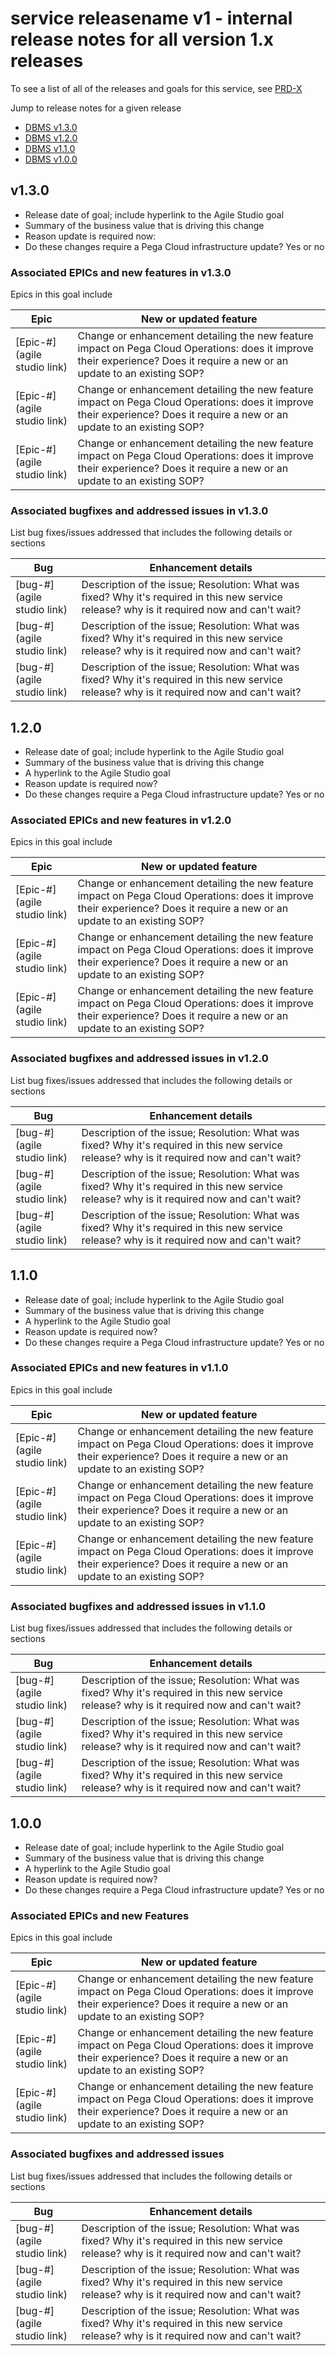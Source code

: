 # **service releasename v1** - internal release notes for all version 1.x releases

To see a list of all of the releases and goals for this service, see [PRD-X](https://agilestudio.pega.com/prweb/AgileStudio/app/agilestudio/goals/GOAL-22748 (link to Agile Studio PRD))

Jump to release notes for a given release

- [DBMS v1.3.0](#v130)
- [DBMS v1.2.0](#v120)
- [DBMS v1.1.0](#v110)
- [DBMS v1.0.0](#v100)

## v1.3.0

- Release date of goal; include hyperlink to the Agile Studio goal
- Summary of the business value that is driving this change
- Reason update is required now:
- Do these changes require a Pega Cloud infrastructure update? Yes or no

### Associated EPICs and new features in v1.3.0

Epics in this goal include

Epic    | New or updated feature       |
--------|------------------------------|
[Epic-#](agile studio link) | Change or enhancement detailing the new feature impact on Pega Cloud Operations: does it improve their experience? Does it require a new or an update to an existing SOP?|
[Epic-#](agile studio link) | Change or enhancement detailing the new feature impact on Pega Cloud Operations: does it improve their experience? Does it require a new or an update to an existing SOP?|
[Epic-#](agile studio link) | Change or enhancement detailing the new feature impact on Pega Cloud Operations: does it improve their experience? Does it require a new or an update to an existing SOP?|

### Associated bugfixes and addressed issues in v1.3.0

List bug fixes/issues addressed that includes the following details or sections

Bug    | Enhancement details       |
--------|------------------------------|
[bug-#](agile studio link) | Description of the issue; Resolution: What was fixed? Why it's required in this new service release? why is it required now and can't wait?|
[bug-#](agile studio link) | Description of the issue; Resolution: What was fixed? Why it's required in this new service release? why is it required now and can't wait?|
[bug-#](agile studio link) | Description of the issue; Resolution: What was fixed? Why it's required in this new service release? why is it required now and can't wait?|

## 1.2.0

- Release date of goal; include hyperlink to the Agile Studio goal
- Summary of the business value that is driving this change
- A hyperlink to the Agile Studio goal
- Reason update is required now?
- Do these changes require a Pega Cloud infrastructure update? Yes or no

### Associated EPICs and new features in v1.2.0

Epics in this goal include

Epic    | New or updated feature       |
--------|------------------------------|
[Epic-#](agile studio link) | Change or enhancement detailing the new feature impact on Pega Cloud Operations: does it improve their experience? Does it require a new or an update to an existing SOP?|
[Epic-#](agile studio link) | Change or enhancement detailing the new feature impact on Pega Cloud Operations: does it improve their experience? Does it require a new or an update to an existing SOP?|
[Epic-#](agile studio link) | Change or enhancement detailing the new feature impact on Pega Cloud Operations: does it improve their experience? Does it require a new or an update to an existing SOP?|

### Associated bugfixes and addressed issues in v1.2.0

List bug fixes/issues addressed that includes the following details or sections

Bug    | Enhancement details       |
--------|------------------------------|
[bug-#](agile studio link) | Description of the issue; Resolution: What was fixed? Why it's required in this new service release? why is it required now and can't wait?|
[bug-#](agile studio link) | Description of the issue; Resolution: What was fixed? Why it's required in this new service release? why is it required now and can't wait?|
[bug-#](agile studio link) | Description of the issue; Resolution: What was fixed? Why it's required in this new service release? why is it required now and can't wait?|

## 1.1.0

- Release date of goal; include hyperlink to the Agile Studio goal
- Summary of the business value that is driving this change
- A hyperlink to the Agile Studio goal
- Reason update is required now?
- Do these changes require a Pega Cloud infrastructure update? Yes or no

### Associated EPICs and new features in v1.1.0

Epics in this goal include

Epic    | New or updated feature       |
--------|------------------------------|
[Epic-#](agile studio link) | Change or enhancement detailing the new feature impact on Pega Cloud Operations: does it improve their experience? Does it require a new or an update to an existing SOP?|
[Epic-#](agile studio link) | Change or enhancement detailing the new feature impact on Pega Cloud Operations: does it improve their experience? Does it require a new or an update to an existing SOP?|
[Epic-#](agile studio link) | Change or enhancement detailing the new feature impact on Pega Cloud Operations: does it improve their experience? Does it require a new or an update to an existing SOP?|

### Associated bugfixes and addressed issues in v1.1.0

List bug fixes/issues addressed that includes the following details or sections

Bug    | Enhancement details       |
--------|------------------------------|
[bug-#](agile studio link) | Description of the issue; Resolution: What was fixed? Why it's required in this new service release? why is it required now and can't wait?|
[bug-#](agile studio link) | Description of the issue; Resolution: What was fixed? Why it's required in this new service release? why is it required now and can't wait?|
[bug-#](agile studio link) | Description of the issue; Resolution: What was fixed? Why it's required in this new service release? why is it required now and can't wait?|

## 1.0.0

- Release date of goal; include hyperlink to the Agile Studio goal
- Summary of the business value that is driving this change
- A hyperlink to the Agile Studio goal
- Reason update is required now?
- Do these changes require a Pega Cloud infrastructure update? Yes or no

### Associated EPICs and new Features

Epics in this goal include

Epic    | New or updated feature       |
--------|------------------------------|
[Epic-#](agile studio link) | Change or enhancement detailing the new feature impact on Pega Cloud Operations: does it improve their experience? Does it require a new or an update to an existing SOP?|
[Epic-#](agile studio link) | Change or enhancement detailing the new feature impact on Pega Cloud Operations: does it improve their experience? Does it require a new or an update to an existing SOP?|
[Epic-#](agile studio link) | Change or enhancement detailing the new feature impact on Pega Cloud Operations: does it improve their experience? Does it require a new or an update to an existing SOP?|

### Associated bugfixes and addressed issues

List bug fixes/issues addressed that includes the following details or sections

Bug    | Enhancement details       |
--------|------------------------------|
[bug-#](agile studio link) | Description of the issue; Resolution: What was fixed? Why it's required in this new service release? why is it required now and can't wait?|
[bug-#](agile studio link) | Description of the issue; Resolution: What was fixed? Why it's required in this new service release? why is it required now and can't wait?|
[bug-#](agile studio link) | Description of the issue; Resolution: What was fixed? Why it's required in this new service release? why is it required now and can't wait?|

